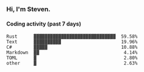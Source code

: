 ### Hi, I'm Steven.

#### Coding activity (past 7 days)
```
Rust      ▓▓▓▓▓▓▓▓▓▓▓▓▓▓▓▓▓▓▓▓▓▓▓▓▓▓▓▓▓▓  59.58%
Text      ▓▓▓▓▓▓▓▓▓▓                      19.96%
C#        ▓▓▓▓▓                           10.88%
Markdown  ▓▓                               4.14%
TOML      ▓                                2.80%
other     ▓                                2.63%
```
